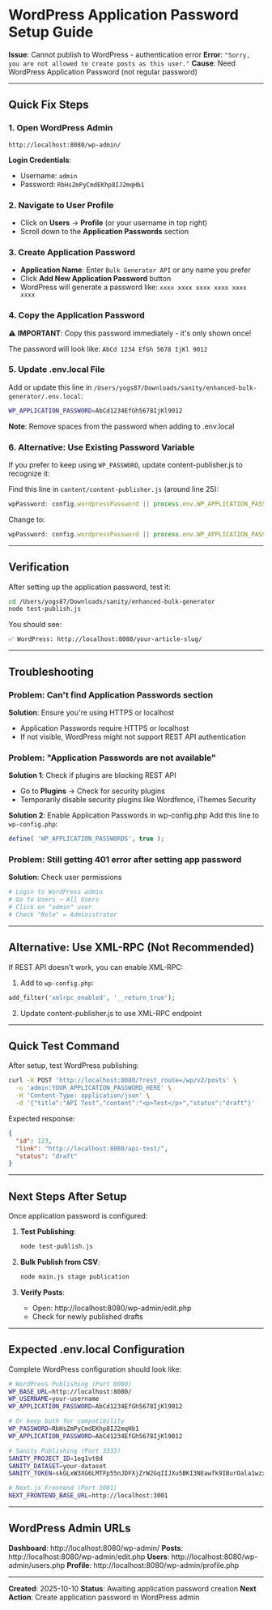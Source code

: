 # WordPress Application Password Setup Guide

**Issue**: Cannot publish to WordPress - authentication error
**Error**: `"Sorry, you are not allowed to create posts as this user."`
**Cause**: Need WordPress Application Password (not regular password)

---

## Quick Fix Steps

### 1. Open WordPress Admin
```
http://localhost:8080/wp-admin/
```

**Login Credentials**:
- Username: `admin`
- Password: `RbHsZmPyCmdEKhp8IJ2mqHb1`

### 2. Navigate to User Profile
- Click on **Users** → **Profile** (or your username in top right)
- Scroll down to the **Application Passwords** section

### 3. Create Application Password
- **Application Name**: Enter `Bulk Generator API` or any name you prefer
- Click **Add New Application Password** button
- WordPress will generate a password like: `xxxx xxxx xxxx xxxx xxxx xxxx`

### 4. Copy the Application Password
⚠️ **IMPORTANT**: Copy this password immediately - it's only shown once!

The password will look like: `AbCd 1234 EfGh 5678 IjKl 9012`

### 5. Update .env.local File

Add or update this line in `/Users/yogs87/Downloads/sanity/enhanced-bulk-generator/.env.local`:

```bash
WP_APPLICATION_PASSWORD=AbCd1234EfGh5678IjKl9012
```

**Note**: Remove spaces from the password when adding to .env.local

### 6. Alternative: Use Existing Password Variable

If you prefer to keep using `WP_PASSWORD`, update content-publisher.js to recognize it:

Find this line in `content/content-publisher.js` (around line 25):
```javascript
wpPassword: config.wordpressPassword || process.env.WP_APPLICATION_PASSWORD
```

Change to:
```javascript
wpPassword: config.wordpressPassword || process.env.WP_APPLICATION_PASSWORD || process.env.WP_PASSWORD
```

---

## Verification

After setting up the application password, test it:

```bash
cd /Users/yogs87/Downloads/sanity/enhanced-bulk-generator
node test-publish.js
```

You should see:
```
✅ WordPress: http://localhost:8080/your-article-slug/
```

---

## Troubleshooting

### Problem: Can't find Application Passwords section

**Solution**: Ensure you're using HTTPS or localhost
- Application Passwords require HTTPS or localhost
- If not visible, WordPress might not support REST API authentication

### Problem: "Application Passwords are not available"

**Solution 1**: Check if plugins are blocking REST API
- Go to **Plugins** → Check for security plugins
- Temporarily disable security plugins like Wordfence, iThemes Security

**Solution 2**: Enable Application Passwords in wp-config.php
Add this line to `wp-config.php`:
```php
define( 'WP_APPLICATION_PASSWORDS', true );
```

### Problem: Still getting 401 error after setting app password

**Solution**: Check user permissions
```bash
# Login to WordPress admin
# Go to Users → All Users
# Click on "admin" user
# Check "Role" = Administrator
```

---

## Alternative: Use XML-RPC (Not Recommended)

If REST API doesn't work, you can enable XML-RPC:

1. Add to `wp-config.php`:
```php
add_filter('xmlrpc_enabled', '__return_true');
```

2. Update content-publisher.js to use XML-RPC endpoint

---

## Quick Test Command

After setup, test WordPress publishing:

```bash
curl -X POST 'http://localhost:8080/?rest_route=/wp/v2/posts' \
  -u 'admin:YOUR_APPLICATION_PASSWORD_HERE' \
  -H 'Content-Type: application/json' \
  -d '{"title":"API Test","content":"<p>Test</p>","status":"draft"}'
```

Expected response:
```json
{
  "id": 123,
  "link": "http://localhost:8080/api-test/",
  "status": "draft"
}
```

---

## Next Steps After Setup

Once application password is configured:

1. **Test Publishing**:
   ```bash
   node test-publish.js
   ```

2. **Bulk Publish from CSV**:
   ```bash
   node main.js stage publication
   ```

3. **Verify Posts**:
   - Open: http://localhost:8080/wp-admin/edit.php
   - Check for newly published drafts

---

## Expected .env.local Configuration

Complete WordPress configuration should look like:

```bash
# WordPress Publishing (Port 8080)
WP_BASE_URL=http://localhost:8080/
WP_USERNAME=your-username
WP_APPLICATION_PASSWORD=AbCd1234EfGh5678IjKl9012

# Or keep both for compatibility
WP_PASSWORD=RbHsZmPyCmdEKhp8IJ2mqHb1
WP_APPLICATION_PASSWORD=AbCd1234EfGh5678IjKl9012

# Sanity Publishing (Port 3333)
SANITY_PROJECT_ID=1eg1vt8d
SANITY_DATASET=your-dataset
SANITY_TOKEN=skGLxW3XG6LMTFp55nJDFXjZrW2GqIIJXu5BKI3NEawfk9IBurOala1wzxwBrmRQgoVccUd5QhSPHg6yuR3BXZQuvXFY2Ed5sbjeQxwW3JPP6XNyehDm1BD6AQpN26ZaXHnLVqtUnGILiceNANWuW5n4065kcYlCaQPsiss5HcCeNVCSP1OJ

# Next.js Frontend (Port 3001)
NEXT_FRONTEND_BASE_URL=http://localhost:3001
```

---

## WordPress Admin URLs

**Dashboard**: http://localhost:8080/wp-admin/
**Posts**: http://localhost:8080/wp-admin/edit.php
**Users**: http://localhost:8080/wp-admin/users.php
**Profile**: http://localhost:8080/wp-admin/profile.php

---

**Created**: 2025-10-10
**Status**: Awaiting application password creation
**Next Action**: Create application password in WordPress admin
